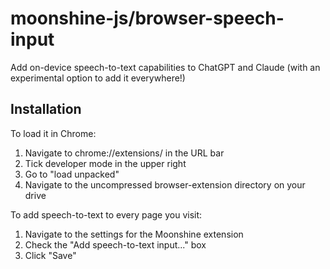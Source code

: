 # moonshine-js/browser-speech-input

Add on-device speech-to-text capabilities to ChatGPT and Claude (with an experimental option to add it everywhere!)

## Installation

To load it in Chrome:

1. Navigate to chrome://extensions/ in the URL bar
2. Tick developer mode in the upper right
3. Go to "load unpacked"
4. Navigate to the uncompressed browser-extension directory on your drive

To add speech-to-text to every page you visit:

1. Navigate to the settings for the Moonshine extension
2. Check the "Add speech-to-text input..." box
3. Click "Save"